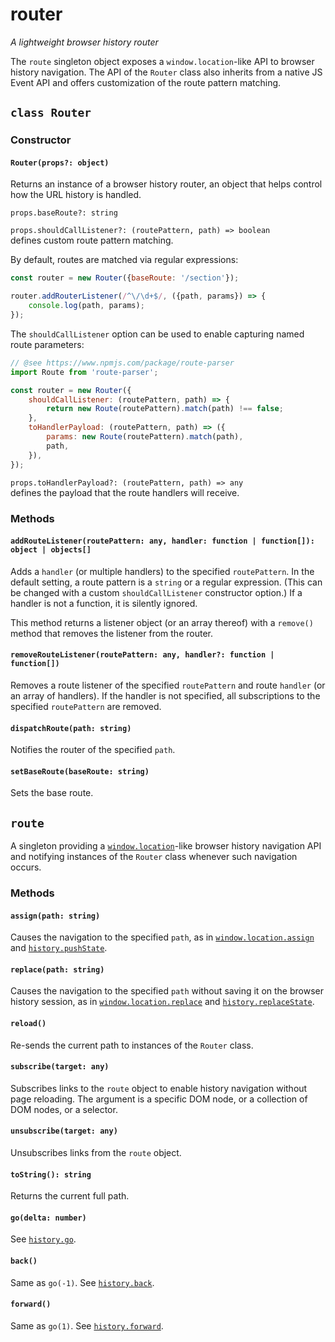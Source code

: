 # router

*A lightweight browser history router*

The `route` singleton object exposes a `window.location`-like API to browser history navigation. The API of the `Router` class also inherits from a native JS Event API and offers customization of the route pattern matching.

## `class Router`

### Constructor

#### `Router(props?: object)`

Returns an instance of a browser history router, an object that helps control how the URL history is handled.

`props.baseRoute?: string`

`props.shouldCallListener?: (routePattern, path) => boolean`<br>
defines custom route pattern matching.

By default, routes are matched via regular expressions:

```js
const router = new Router({baseRoute: '/section'});

router.addRouterListener(/^\/\d+$/, ({path, params}) => {
    console.log(path, params);
});
```

The `shouldCallListener` option can be used to enable capturing named route parameters:

```js
// @see https://www.npmjs.com/package/route-parser
import Route from 'route-parser';

const router = new Router({
    shouldCallListener: (routePattern, path) => {
        return new Route(routePattern).match(path) !== false;
    },
    toHandlerPayload: (routePattern, path) => ({
        params: new Route(routePattern).match(path),
        path,
    }),
});
```

`props.toHandlerPayload?: (routePattern, path) => any`<br>
defines the payload that the route handlers will receive.

### Methods

#### `addRouteListener(routePattern: any, handler: function | function[]): object | objects[]`

Adds a `handler` (or multiple handlers) to the specified `routePattern`. In the default setting, a route pattern is a `string` or a regular expression. (This can be changed with a custom `shouldCallListener` constructor option.) If a handler is not a function, it is silently ignored.

This method returns a listener object (or an array thereof) with a `remove()` method that removes the listener from the router.

#### `removeRouteListener(routePattern: any, handler?: function | function[])`

Removes a route listener of the specified `routePattern` and route `handler` (or an array of handlers). If the handler is not specified, all subscriptions to the specified `routePattern` are removed.

#### `dispatchRoute(path: string)`

Notifies the router of the specified `path`.

#### `setBaseRoute(baseRoute: string)`

Sets the base route.

## `route`

A singleton providing a [`window.location`](https://developer.mozilla.org/en-US/docs/Web/API/Location)-like browser history navigation API and notifying instances of the `Router` class whenever such navigation occurs.

### Methods

#### `assign(path: string)`

Causes the navigation to the specified `path`, as in [`window.location.assign`](https://developer.mozilla.org/en-US/docs/Web/API/Location/assign) and [`history.pushState`](https://developer.mozilla.org/en-US/docs/Web/API/History/pushState).

#### `replace(path: string)`

Causes the navigation to the specified `path` without saving it on the browser history session, as in [`window.location.replace`](https://developer.mozilla.org/en-US/docs/Web/API/Location/replace) and [`history.replaceState`](https://developer.mozilla.org/en-US/docs/Web/API/History/replaceState).

#### `reload()`

Re-sends the current path to instances of the `Router` class.

#### `subscribe(target: any)`

Subscribes links to the `route` object to enable history navigation without page reloading. The argument is a specific DOM node, or a collection of DOM nodes, or a selector.

#### `unsubscribe(target: any)`

Unsubscribes links from the `route` object.

#### `toString(): string`

Returns the current full path.

#### `go(delta: number)`

See [`history.go`](https://developer.mozilla.org/en-US/docs/Web/API/History/go).

#### `back()`

Same as `go(-1)`. See [`history.back`](https://developer.mozilla.org/en-US/docs/Web/API/History/back).

#### `forward()`

Same as `go(1)`. See [`history.forward`](https://developer.mozilla.org/en-US/docs/Web/API/History/forward).
